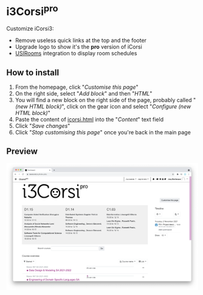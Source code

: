 # i3Corsi<sup>pro</sup>

Customize iCorsi3:

- Remove useless quick links at the top and the footer
- Upgrade logo to show it's the **pro** version of iCorsi
- [USIRooms](https://usirooms.xyz) integration to display room schedules

## How to install

1. From the homepage, click "_Customise this page_"
2. On the right side, select "_Add block_" and then "_HTML_"
3. You will find a new block on the right side of the page,
   probably called "_(new HTML block)_", click on the gear icon
   and select "_Configure (new HTML block)_"
4. Paste the content of [icorsi.html](./icorsi.html) into the "_Content_"
   text field
5. Click "_Save changes_"
6. Click "_Stop customising this page_" once you're back in the main page

## Preview

![Example](preview.png)
